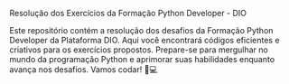 Resolução dos Exercícios da Formação Python Developer - DIO

Este repositório contém a resolução dos desafios da Formação Python Developer da Plataforma DIO. Aqui você encontrará códigos eficientes e criativos para os exercícios propostos. 
Prepare-se para mergulhar no mundo da programação Python e aprimorar suas habilidades enquanto avança nos desafios. Vamos codar! 🐍💻
